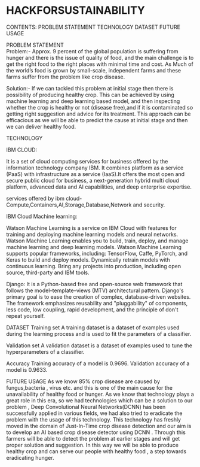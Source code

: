 # HACKFORSUSTAINABILITY

CONTENTS:
   PROBLEM STATEMENT
   TECHNOLOGY
   DATASET
   FUTURE USAGE
   
PROBLEM STATEMENT   
Problem:- 
Approx. 9 percent of the global population is suffering from hunger and there is the issue of quality of food, and the main challenge is to get the right food to the right places with minimal time and cost. 
As Much of the world’s food is grown by small-scale, independent farms and these farms suffer from the problem like crop disease. 

Solution:- 
If we can tackled this problem at initial stage then there is possibility of producing healthy crop. 
This can be achieved by using machine learning and deep learning based model, and then inspecting whether the crop is healthy or not (disease free),and if it is contaminated so getting right suggestion and advice for its treatment. 
This approach can be efficacious as we will be able to predict the cause at initial stage and then we can deliver healthy food.

TECHNOLOGY

IBM CLOUD:

It  is a set of cloud computing services for business offered by the information technology company IBM. It combines platform as a service (PaaS) with infrastructure as a service (IaaS).It offers the most open and secure public cloud for business, a next-generation hybrid multi cloud platform, advanced data and AI capabilities, and deep enterprise expertise.

services offered by ibm cloud-
Compute,Containers,AI,Storage,Database,Network and security.


IBM Cloud Machine learning:

Watson Machine Learning is a service on IBM Cloud with features for training and deploying machine learning models and neural networks. 
Watson Machine Learning enables you to build, train, deploy, and manage machine learning and deep learning models.
Watson Machine Learning supports popular frameworks, including: TensorFlow, Caffe, PyTorch, and Keras to build and deploy models.
Dynamically retrain models with continuous learning.
Bring any projects into production, including open source, third-party and IBM tools.


Django:
It is a Python-based free and open-source web framework that follows the model–template–views (MTV) architectural pattern.
Django's primary goal is to ease the creation of complex, database-driven websites.
The framework emphasizes reusability and "pluggability" of components, less code, low coupling, rapid development, and the principle of don't repeat yourself.

DATASET
Training set
A training dataset is a dataset of examples used during the learning process and is used to fit the parameters of a classifier.

Validation set 
A validation dataset is a dataset of examples used to tune the hyperparameters of a classifier.

Accuracy
Training accuracy of a model is 0.9696.
Validation accuracy of a model is 0.9633.

FUTURE USAGE
As we know 85% crop disease are caused by fungus,bacteria , virus etc. and this is one of the main cause for the unavailability of healthy food or hunger.
As we know that technology plays a great role in this era, so we had technologies which can be a solution to our problem , Deep Convolutional Neural Networks(DCNN) has been successfully applied in various fields, we had also tried to eradicate the problem with the usage of this technology. 
This technology has freshly moved in the domain of Just-In-Time crop disease detection and our aim is to develop an AI based crop disease detector using DCNN .
Through this farmers will be able to detect the problem at earlier stages and will get proper solution and suggestion.
In this way we will be able to produce healthy crop and can serve our people with healthy food , a step towards eradicating hunger.  




   


